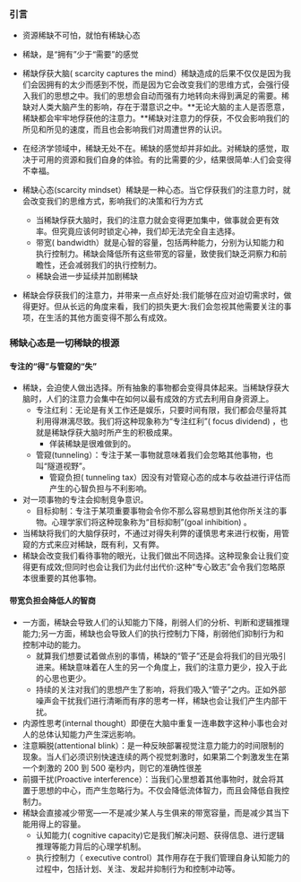 ### 引言

- 资源稀缺不可怕，就怕有稀缺心态

- 稀缺，是“拥有”少于“需要”的感觉
- 稀缺俘获大脑( scarcity captures the mind）稀缺造成的后果不仅仅是因为我们会因拥有的太少而感到不悦，而是因为它会改变我们的思维方式，会强行侵入我们的思想之中。我们的思想会自动而强有力地转向未得到满足的需要。稀缺对人类大脑产生的影响，存在于潜意识之中。**无论大脑的主人是否愿意，稀缺都会牢牢地俘获他的注意力。**稀缺对注意力的俘获，不仅会影响我们的所见和所见的速度，而且也会影响我们对周遭世界的认识。
- 在经济学领域中，稀缺无处不在。稀缺的感觉却并非如此。对稀缺的感觉，取决于可用的资源和我们自身的体验。有的比需要的少，结果很简单:人们会变得不幸福。
- 稀缺心态(scarcity mindset）稀缺是一种心态。当它俘获我们的注意力时，就会改变我们的思维方式，影响我们的决策和行为方式
  - 当稀缺俘获大脑时，我们的注意力就会变得更加集中，做事就会更有效率。但究竟应该何时锁定心神，我们却无法完全自主选择。
  - 带宽( bandwidth）就是心智的容量，包括两种能力，分别为认知能力和执行控制力。稀缺会降低所有这些带宽的容量，致使我们缺乏洞察力和前瞻性，还会减弱我们的执行控制力。
  - 稀缺会进一步延续并加剧稀缺
- 稀缺会俘获我们的注意力，并带来一点点好处:我们能够在应对迫切需求时，做得更好。但从长远的角度来看，我们的损失更大:我们会忽视其他需要关注的事项，在生活的其他方面变得不那么有成效。

### 稀缺心态是一切稀缺的根源

#### 专注的“得”与管窥的“失”

- 稀缺，会迫使人做出选择。所有抽象的事物都会变得具体起来。当稀缺俘获大脑时，人们的注意力会集中在如何以最有成效的方式去利用自身资源上。
  - 专注红利：无论是有关工作还是娱乐，只要时间有限，我们都会尽量将其利用得淋漓尽致。我们将这种现象称为“专注红利”( focus dividend) ，也就是稀缺俘获大脑时所产生的积极成果。
    - 佯装稀缺是很难做到的。
  - 管窥(tunneling）：专注于某一事物就意味着我们会忽略其他事物，也叫“隧道视野”。
    - 管窥负担( tunneling tax）因没有对管窥心态的成本与收益进行评估而产生的心智负担与不利影响。
- 对一项事物的专注会抑制竞争意识。
  - 目标抑制：专注于某项重要事物会令你不那么容易想到其他你所关注的事物。心理学家们将这种现象称为“目标抑制”(goal inhibition) 。
- 当稀缺将我们的大脑俘获时，不通过对得失利弊的谨慎思考来进行权衡，用管窥的方式来应对稀缺，既有利，又有弊。
- 稀缺会改变我们看待事物的眼光，让我们做出不同选择。这种现象会让我们变得更有成效;但同时也会让我们为此付出代价:这种“专心致志”会令我们忽略原本很重要的其他事物。

#### 带宽负担会降低人的智商

- 一方面，稀缺会导致人们的认知能力下降，削弱人们的分析、判断和逻辑推理能力;另一方面，稀缺也会导致人们的执行控制力下降，削弱他们抑制行为和控制冲动的能力。
  - 就算我们想要试着做点别的事情，稀缺的“管子”还是会将我们的目光吸引进来。稀缺意味着在人生的另一个角度上，我们的注意力更少，投入于此的心思也更少。
  - 持续的关注对我们的思想产生了影响，将我们吸入“管子”之内。正如外部噪声会干扰我们进行清晰而有序的思考一样，稀缺也会让我们产生内部干扰。
- 内源性思考(internal thought）即便在大脑中重复一连串数字这种小事也会对人的总体认知能力产生深远影响。
- 注意瞬脱(attentional blink）：是一种反映部署视觉注意力能力的时间限制的现象。当人们必须识别快速连续的两个视觉刺激时，如果第二个刺激发生在第一个刺激的 200 到 500 毫秒内，则它的准确性很差
- 前摄干扰(Proactive interference）：当我们心里想着其他事物时，就会将其置于思想的中心，而产生忽略行为。不仅会降低流体智力，而且会降低自我控制力。
- 稀缺会直接减少带宽—一不是减少某人与生俱来的带宽容量，而是减少其当下能用得上的容量。
  - 认知能力( cognitive capacity)它是我们解决问题、获得信息、进行逻辑推理等能力背后的心理学机制。
  - 执行控制力（ executive control）其作用存在于我们管理自身认知能力的过程中，包括计划、关注、发起并抑制行为和控制冲动等。